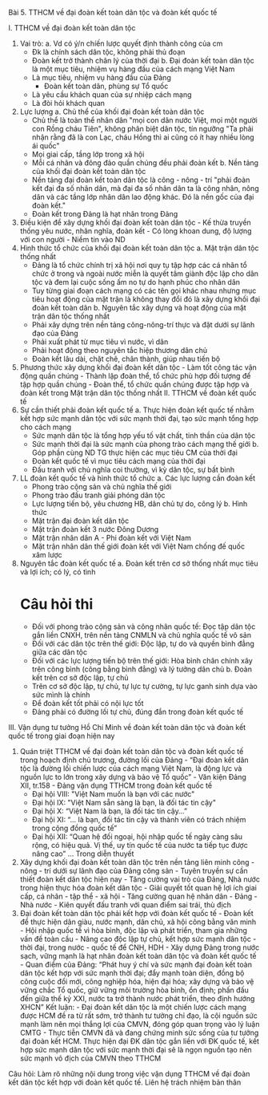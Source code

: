 Bài 5. TTHCM về đại đoàn kết toàn dân tộc và đoàn kết quốc tế

I. TTHCM về đại đoàn kết toàn dân tộc
  1. Vai trò:
    a. Vd có ý/n chíến lược quyết định thành công của cm
      + Đk là chính sách dân tộc, không phải thủ đoạn
      + Đoàn kết trở thành chân lý của thời đại
    b. Đại đoàn kết toàn dân tộc là một mục tiêu, nhiệm vụ hàng đầu của cách mạng Việt Nam
      - Là mục tiêu, nhiệm vụ hàng đầu của Đảng
        * Đoàn kết toàn dân, phùng sự Tổ quốc
      - Là yêu cầu khách quan của sự nhiệp cách mạng
      - Là đòi hỏi khách quan
  2. Lực lượng
    a. Chủ thể của khối đại đoàn kết toàn dân tộc
      - Chủ thể là toàn thể nhân dân "mọi con dân nước Việt, mọi một người con Rồng cháu Tiên", không phân biệt dân tộc, tín ngưỡng "Ta phải nhận rằng đã là con Lạc, cháu Hồng thì ai cũng có ít hay nhiều lòng ái quốc"
      - Mọi giai cấp, tầng lớp trong xã hội
      + Mỗi cá nhân và đông đảo quần chúng đều phải đoàn kết
    b. Nền tảng của khối đại đoàn kết toàn dân tộc
      - Nền tảng đại đoàn kết toàn dân tộc là công - nông - trí "phải đoàn kết đại đa số nhân dân, mà đại đa số nhân dân ta là công nhân, nông dân và các tầng lớp nhân dân lao động khác. Đó là nền gốc của đại đoàn kết."
      - Đoàn kết trong Đảng là hạt nhân trong Đảng
  3. Điều kiện để xây dựng khối đại đoàn kết toàn dân tộc
    - Kế thừa truyền thống yêu nước, nhân nghĩa, đoàn kết
    - Có lòng khoan dung, độ lượng với con người
    - Niềm tin vào ND
  4. Hình thức tổ chức của khối đại đoàn kết toàn dân tộc
    a. Mặt trận dân tộc thống nhất
      - Đảng là tổ chức chính trị xã hội nơi quy tụ tập hợp các cá nhân tổ chức ở trong và ngoài nước miễn là quyết tâm giành độc lập cho dân tộc và đem lại cuộc sống ấm no tự do hạnh phúc cho nhân dân
      - Tuy từng giai đoạn cách mạng có các tên gọi khác nhau nhưng mục tiêu hoạt động của mặt trận là không thay đổi đó là xây dựng khối đại đoàn kết toàn dân
    b. Nguyên tắc xây dựng và hoạt động của mặt trận dân tộc thống nhất
      - Phải xây dựng trên nền tảng công-nông-trí thực và đặt dưới sự lãnh đạo của Đảng
      - Phải xuất phát từ mục tiêu vì nước, vì dân
      - Phải hoạt động theo nguyên tắc hiệp thương dân chủ
      - Đoàn kết lâu dài, chặt chẽ, chân thành, giúp nhau tiến bộ
  5. Phương thức xây dựng khối đại đoàn kết dân tộc
    - Làm tốt công tác vận động quần chúng
    - Thành lập đoàn thể, tổ chức phù hợp đối tượng để tập hợp quần chúng
    - Đoàn thể, tổ chức quần chúng được tập hợp và đoàn kết trong Mặt trận dân tộc thống nhất
II. TTHCM về đoàn kết quốc tế
  1. Sự cần thiết phải đoàn kết quốc tế
    a. Thực hiện đoàn kết quốc tế nhằm kết hợp sức mạnh dân tộc với sức mạnh thời đại, tạo sức mạnh tổng hợp cho cách mạng
      - Sức mạnh dân tộc là tổng hợp yếu tố vật chất, tinh thần của dân tộc
      - Sức mạnh thời đại là sức mạnh của phong trào cách mạng thế giới
    b. Góp phần cùng ND TG thực hiện các mục tiêu CM của thời đại
      - Đoàn kết quốc tế vì mục tiêu cách mạng của thời đại
      - Đấu tranh với chủ nghĩa coi thường, vì kỳ dân tộc, sự bất bình
  2. LL đoàn kết quốc tế và hình thức tổ chức
    a. Các lực lượng cần đoàn kết
      - Phong trào cộng sản và chủ nghĩa thế giới
      - Phong trào đấu tranh giải phóng dân tộc
      - Lực lượng tiến bộ, yêu chương HB, dân chủ tự do, công lý
    b. Hình thức
      - Mặt trận đại đoàn kết dân tộc
      - Mặt trận đoàn kết 3 nước Đông Dương
      - Mặt trận nhân dân A - Phi đoàn kết với Việt Nam
      - Mặt trận nhân dân thế giới đoàn kết với Việt Nam chống đế quốc xâm lược
  3. Nguyên tắc đoàn kết quốc tế
    a. Đoàn kết trên cơ sở thống nhất mục tiêu và lợi ích; có lý, có tình
      # Câu hỏi thi
      - Đối với phong trào cộng sản và công nhân quốc tế: Đọc tập dân tộc gắn liền CNXH, trên nền tảng CNMLN và chủ nghĩa quốc tế vô sản
      - Đối với các dân tộc trên thế giới: Độc lập, tự do và quyền bình đẳng giữa các dân tộc
      - Đối với các lực lượng tiến bộ trên thế giới: Hòa bình chân chính xây trên công bình (công bằng bình đẳng) và lý tưởng dân chủ
    b. Đoàn kết trên cơ sở độc lập, tự chủ
      - Trên cơ sở độc lập, tự chủ, tự lực tự cường, tự lực ganh sinh dựa vào sức mình là chính
      - Để đoàn kết tốt phải có nội lực tốt
      - Đảng phải có đường lối tự chủ, đúng đắn trong đoàn kết quốc tế

III. Vận dụng tư tưởng Hồ Chí Minh về đoàn kết toàn dân tộc và đoàn kết quốc tế trong giai đoạn hiện nay
  1. Quán triệt TTHCM về đại đoàn kết toàn dân tộc và đoàn kết quốc tế trong hoạch định chủ trương, đường lối của Đảng
    - “Đại đoàn kết dân tộc là đường lối chiến lược của cách mạng Việt Nam, là động lực và nguồn lực to lớn trong xây dựng và bảo vệ Tổ quốc” - Văn kiện Đảng XII, tr.158
    - Đảng vận dụng TTHCM trong đoàn kết quốc tế
      + Đại hội VIII: "Việt Nam muốn là bạn với các nước"
      + Đại hội IX: "Việt Nam sẵn sàng là bạn, là đối tác tin cậy"
      + Đại hội X: “Việt Nam là bạn, là đối tác tin cậy…”
      + Đại hội XI: “… là bạn, đối tác tin cậy và thành viên có trách nhiệm trong cộng đồng quốc tế” 
      + Đại hội XII: “Quan hệ đối ngoại, hội nhập quốc tế ngày càng sâu rộng, có hiệu quả. Vị thế, uy tín quốc tế của nước ta tiếp tục được nâng cao”
      ... Trong diễn thuyết
  2. Xây dựng khối đại đoàn kết toàn dân tộc trên nền tảng liên minh công - nông - trí dưới sự lãnh đạo của Đảng công sản
    - Tuyên truyền sự cần thiết đoàn kết dân tộc hiện nay
    - Tăng cường vai trò của Đảng, Nhà nước trong hiện thực hóa đoàn kết dân tộc
    - Giải quyết tốt quan hệ lợi ích giai cấp, cá nhân - tập thể - xã hội
    - Tăng cường quan hệ nhân dân - Đảng - Nhà nước
    - Kiên quyết đấu tranh với quan điểm sai trái, thù địch
  3. Đại đoàn kết toàn dân tộc phải kết hợp với đoàn kết quốc tế
    - Đoàn kết để thực hiện dân giàu, nước mạnh, dân chủ, xã hội công bằng văn minh
    - Hội nhập quốc tế vì hòa bình, độc lập và phát triển, tham gia những vấn đề toàn cầu
    - Nâng cao độc lập tự chủ, kết hợp sức mạnh dân tộc - thời đại, trong nước - quốc tế để CNH, HDH
    - Xây dựng Đảng trong nước sạch, vững mạnh là hạt nhân đoàn kết toàn dân tộc và đoàn kết quốc tế
    - Quan điểm của Đảng: “Phát huy ý chí và sức mạnh đại đoàn kết toàn dân tộc kết hợp với sức mạnh thời đại; đẩy mạnh toàn diện, đồng bộ công cuộc đổi mới, công nghiệp hóa, hiện đại hóa; xây dựng và bảo vệ vững chắc Tổ quốc, giữ vững môi trường hòa bình, ổn định; phấn đấu đến giữa thế kỷ XXI, nước ta trở thành nước phát triển, theo định hướng XHCN”
  Kết luận:
    - Đại đoàn kết dân tộc là một chiến lược cách mạng được HCM đề ra từ rất sớm, trở thành tư tưởng chỉ đạo, là cội nguồn sức mạnh làm nên mọi thắng lợi của CMVN, đóng góp quan trọng vào lý luận CMTG
    - Thực tiễn CMVN đã và đang chứng minh sức sống của tư tưởng đại đoàn kết HCM. Thực hiện đại ĐK dân tộc gắn liền với ĐK quốc tế, kết hợp sức mạnh dân tộc với sức mạnh thời đại sẽ là ngọn nguồn tạo nên sức mạnh vô địch của CMVN theo TTHCM

Câu hỏi: Làm rõ những nội dung trong việc vận dụng TTHCM về đại đoàn kết dân tộc kết hợp với đoàn kết quốc tế. Liên hệ trách nhiệm bản thân
